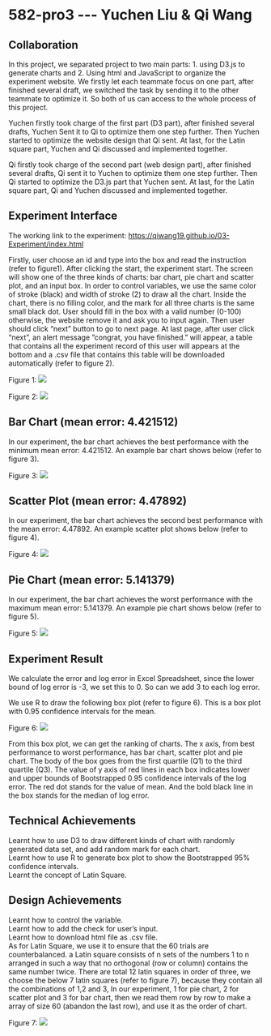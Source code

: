 # 582-pro3 --- Yuchen Liu & Qi Wang

## Collaboration  
In this project, we separated project to two main parts: 1. using D3.js to generate charts and 2. Using html and JavaScript to organize the experiment website. We firstly let each teammate focus on one part, after finished several draft, we switched the task by sending it to the other teammate to optimize it. So both of us can access to the whole process of this project.  
  
Yuchen firstly took charge of the first part (D3 part), after finished several drafts, Yuchen Sent it to Qi to optimize them one step further. Then Yuchen started to optimize the website design that Qi sent. At last, for the Latin square part, Yuchen and Qi discussed and implemented together.  
  
Qi firstly took charge of the second part (web design part), after finished several drafts, Qi sent it to Yuchen to optimize them one step further. Then Qi started to optimize the D3.js part that Yuchen sent. At last, for the Latin square part, Qi and Yuchen discussed and implemented together.  

## Experiment Interface  
The working link to the experiment: https://qiwang19.github.io/03-Experiment/index.html  <br>  
  
Firstly, user choose an id and type into the box and read the instruction (refer to figure1). After clicking the start, the experiment start. The screen will show one of the three kinds of charts: bar chart, pie chart and scatter plot, and an input box. In order to control variables, we use the same color of stroke (black) and width of stroke (2) to draw all the chart. Inside the chart, there is no filling color, and the mark for all three charts is the same small black dot. User should fill in the box with a valid number (0-100) otherwise, the website remove it and ask you to input again. Then user should click “next” button to go to next page. At last page, after user click “next”, an alert message ”congrat, you have finished.” will appear, a table that contains all the experiment record of this user will appears at the bottom and a .csv file that contains this table will be downloaded automatically (refer to figure 2).  
  
Figure 1: ![](img/experiment-0.png)     
  
Figure 2: ![](img/resultPage.png)   
  
## Bar Chart (mean error: 4.421512)  
In our experiment, the bar chart achieves the best performance with the minimum mean error: 4.421512. An example bar chart shows below (refer to figure 3).  
  
Figure 3: ![](img/experiment-2.png)  
  
## Scatter Plot (mean error: 4.47892)  
In our experiment, the bar chart achieves the second best performance with the mean error: 4.47892. An example scatter plot shows below (refer to figure 4).  
  
Figure 4: ![](img/experiment-3.png) 
  
## Pie Chart (mean error:  5.141379)
In our experiment, the bar chart achieves the worst performance with the maximum mean error: 5.141379. An example pie chart shows below (refer to figure 5).  
  
Figure 5: ![](img/experiment-1.png)  
  
## Experiment Result  
We calculate the error and log error in Excel Spreadsheet, since the lower bound of log error is -3, we set this to 0. So can we add 3 to each log error.  
  
We use R to draw the following box plot (refer to figure 6). This is a box plot with 0.95 confidence intervals for the mean.  
  
Figure 6: ![](img/bootstrap.png)  
  
From this box plot, we can get the ranking of charts. The x axis, from best performance to worst performance, has bar chart, scatter plot and pie chart. The body of the box goes from the first quartile (Q1) to the third quartile (Q3). The value of y axis of red lines in each box indicates lower and upper bounds of Bootstrapped 0.95 confidence intervals of the log error. The red dot stands for the value of mean. And the bold black line in the box stands for the median of log error.  
   
## Technical Achievements 
Learnt how to use D3 to draw different kinds of chart with randomly generated data set, and add random mark for each chart.  
Learnt how to use R to generate box plot to show the Bootstrapped 95% confidence intervals.  
Learnt the concept of Latin Square.  
    
## Design Achievements   
Learnt how to control the variable.  
Learnt how to add the check for user’s input.  
Learnt how to download html file as .csv file.  
As for Latin Square, we use it to ensure that the 60 trials are counterbalanced. a Latin square consists of n sets of the numbers 1 to n arranged in such a way that no orthogonal (row or column) contains the same number twice. There are total 12 latin squares in order of three, we choose the below 7 latin squares (refer to figure 7), because they contain all the combinations of 1,2 and 3, In our experiment, 1 for pie chart, 2 for scatter plot and 3 for bar chart, then we read them row by row to make a array of size 60 (abandon the last row), and use it as the order of chart.  

Figure 7: ![](img/Latin_Square.png)  
  




